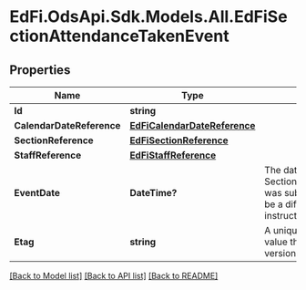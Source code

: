 # EdFi.OdsApi.Sdk.Models.All.EdFiSectionAttendanceTakenEvent
## Properties

Name | Type | Description | Notes
------------ | ------------- | ------------- | -------------
**Id** | **string** |  | 
**CalendarDateReference** | [**EdFiCalendarDateReference**](EdFiCalendarDateReference.md) |  | 
**SectionReference** | [**EdFiSectionReference**](EdFiSectionReference.md) |  | 
**StaffReference** | [**EdFiStaffReference**](EdFiStaffReference.md) |  | [optional] 
**EventDate** | **DateTime?** | The date the SectionAttendanceTakenEvent was submitted, which could be a different date than the instructional day. | 
**Etag** | **string** | A unique system-generated value that identifies the version of the resource. | [optional] 

[[Back to Model list]](../README.md#documentation-for-models) [[Back to API list]](../README.md#documentation-for-api-endpoints) [[Back to README]](../README.md)

